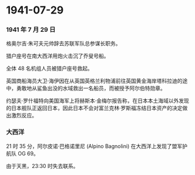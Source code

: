 # 1941-07-29

### 1941 年 7 月 29 日

格奥尔吉·朱可夫元帅辞去苏联军队总参谋长职务。

猎户座号在南大西洋用炮火击沉了乔叟号船。

全体 48 名机组人员被猎户座号救起。

英国商船海员大卫·海伊因在从英国英格兰利物浦前往英国黄金海岸塔科拉迪的途中，勇敢地从鲨鱼出没的水域救出一名船员，而被授予阿尔伯特勋章。

约瑟夫·罗什福特向美国海军上将赫斯本·金梅尔报告称，在日本本土海域以外发现的日本舰队正返回日本，因此日本不会对富兰克林·罗斯福冻结日本资产的决定做出激烈反应。

### 大西洋

21 时 35 分，阿尔皮诺·巴格诺里尼 (Alpino Bagnolini)
在大西洋上发现了盟军护航队 OG 69。

由于天黑，23:30 时失去联系。